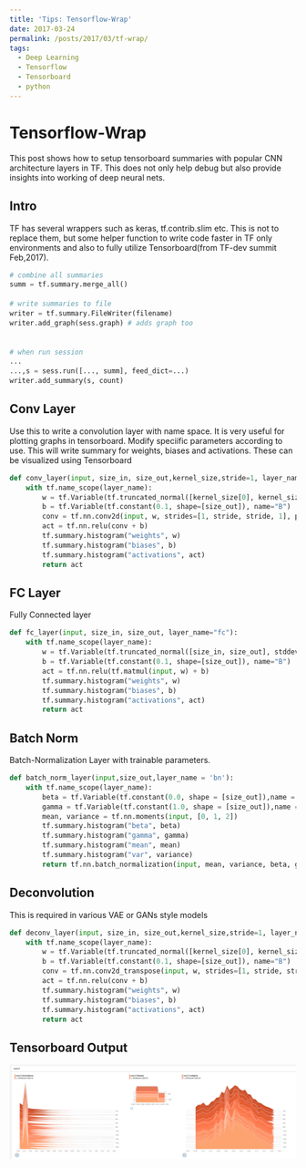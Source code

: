 ```yaml
---
title: 'Tips: Tensorflow-Wrap'
date: 2017-03-24
permalink: /posts/2017/03/tf-wrap/
tags:
  - Deep Learning
  - Tensorflow
  - Tensorboard
  - python
---
```


# Tensorflow-Wrap
This post shows how to setup tensorboard summaries with popular CNN architecture layers in TF. This does not only help debug but also provide insights into working of deep neural nets. 

## Intro
TF has several wrappers such as keras, tf.contrib.slim etc. This is not to replace them, but some helper function to write code faster in TF only environments and also to fully utilize Tensorboard(from TF-dev summit Feb,2017).  

```python
# combine all summaries 
summ = tf.summary.merge_all()

# write summaries to file
writer = tf.summary.FileWriter(filename)
writer.add_graph(sess.graph) # adds graph too


# when run session 
...
...,s = sess.run([..., summ], feed_dict=...)
writer.add_summary(s, count)
```


## Conv Layer 
Use this to write a convolution layer with name space. It is very useful for plotting graphs in tensorboard. 
Modify speciific parameters according to use. This will write summary for weights, biases and activations. These can be visualized using Tensorboard

```python
def conv_layer(input, size_in, size_out,kernel_size,stride=1, layer_name="conv"):
    with tf.name_scope(layer_name):
        w = tf.Variable(tf.truncated_normal([kernel_size[0], kernel_size[1], size_in, size_out], stddev=0.1), name="W")
        b = tf.Variable(tf.constant(0.1, shape=[size_out]), name="B")
        conv = tf.nn.conv2d(input, w, strides=[1, stride, stride, 1], padding="SAME")
        act = tf.nn.relu(conv + b)
        tf.summary.histogram("weights", w)
        tf.summary.histogram("biases", b)
        tf.summary.histogram("activations", act)
        return act
```

## FC Layer 
Fully Connected layer 

```python
def fc_layer(input, size_in, size_out, layer_name="fc"):
    with tf.name_scope(layer_name):
        w = tf.Variable(tf.truncated_normal([size_in, size_out], stddev=0.1), name="W")
        b = tf.Variable(tf.constant(0.1, shape=[size_out]), name="B")
        act = tf.nn.relu(tf.matmul(input, w) + b)
        tf.summary.histogram("weights", w)
        tf.summary.histogram("biases", b)
        tf.summary.histogram("activations", act)
        return act
```

## Batch Norm 
Batch-Normalization Layer with trainable parameters.

```python 
def batch_norm_layer(input,size_out,layer_name = 'bn'):
    with tf.name_scope(layer_name):
        beta = tf.Variable(tf.constant(0.0, shape = [size_out]),name = 'beta', trainable = True)
        gamma = tf.Variable(tf.constant(1.0, shape = [size_out]),name = 'gamma', trainable = True)
        mean, variance = tf.nn.moments(input, [0, 1, 2])
        tf.summary.histogram("beta", beta)
        tf.summary.histogram("gamma", gamma)
        tf.summary.histogram("mean", mean)
        tf.summary.histogram("var", variance)
        return tf.nn.batch_normalization(input, mean, variance, beta, gamma, variance_epsilon=0.0001, name = 'op')
```
## Deconvolution
This is required in various VAE or GANs style models

```python
def deconv_layer(input, size_in, size_out,kernel_size,stride=1, layer_name="deconv"):
    with tf.name_scope(layer_name):
        w = tf.Variable(tf.truncated_normal([kernel_size[0], kernel_size[1], size_in, size_out], stddev=0.1), name="W")
        b = tf.Variable(tf.constant(0.1, shape=[size_out]), name="B")
        conv = tf.nn.conv2d_transpose(input, w, strides=[1, stride, stride, 1], padding="SAME")
        act = tf.nn.relu(conv + b)
        tf.summary.histogram("weights", w)
        tf.summary.histogram("biases", b)
        tf.summary.histogram("activations", act)
        return act
```


## Tensorboard Output
![tensorboard visualization](/images/tf-wrap-1.png)
